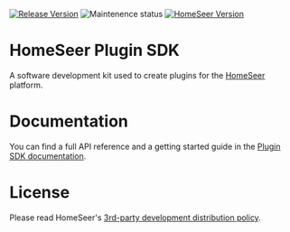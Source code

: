 [![Release Version][release-badge]][nuget-package-url]
![Maintenence status][maintained-badge]
[![HomeSeer Version][hs-version-badge]][hs-version-url]

# HomeSeer Plugin SDK
A software development kit used to create plugins for the [HomeSeer][homeseer-url] platform.

# Documentation
You can find a full API reference and a getting started guide in the [Plugin SDK documentation][plugin-sdk-docs].

# License
Please read HomeSeer's [3rd-party development distribution policy][distribution-policy].

<!-- MARKDOWN LINKS & IMAGES -->
[nuget-package-url]: https://www.nuget.org/packages/HomeSeer-PluginSDK/
[release-badge]: https://img.shields.io/badge/Release-1.0.3-blue
[hs-version-url]: https://homeseer.com/
[hs-version-badge]: https://img.shields.io/badge/HomeSeer%20Version-4.0.0.17-blue
[maintained-badge]: https://img.shields.io/badge/Maintained%3F-Yes-brightgreen
[distribution-policy]: https://homeseer.com/3rd-party-development-distribution-policy/
[hs-logo]: http://homeseer.com/images/HS4/hs4-64.png
[homeseer-url]: https://homeseer.com/
[plugin-sdk-docs]: https://docs.homeseer.com/display/HSPI
